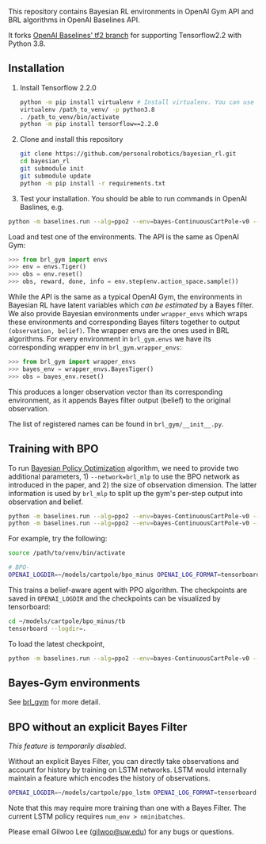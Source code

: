 This repository contains Bayesian RL environments in OpenAI Gym API and BRL algorithms in OpenAI Baselines API.

It forks [OpenAI Baselines' tf2 branch](https://github.com/openai/baselines.git) for supporting Tensorflow2.2 with Python 3.8.

## Installation

1. Install Tensorflow 2.2.0

   ```bash
   python -m pip install virtualenv # Install virtualenv. You can use conda instead.
   virtualenv /path_to_venv/ -p python3.8
   . /path_to_venv/bin/activate
   python -m pip install tensorflow==2.2.0
   ```

2. Clone and install this repository

   ```bash
   git clone https://github.com/personalrobotics/bayesian_rl.git
   cd bayesian_rl
   git submodule init
   git submodule update
   python -m pip install -r requirements.txt
   ```

3. Test your installation. You should be able to run commands in OpenAI Baslines, e.g.

```bash
python -m baselines.run --alg=ppo2 --env=bayes-ContinuousCartPole-v0 --num_timesteps=1e6
```

Load and test one of the environments. The API is the same as OpenAI Gym:
```python
>>> from brl_gym import envs
>>> env = envs.Tiger()
>>> obs = env.reset()
>>> obs, reward, done, info = env.step(env.action_space.sample())
```
While the API is the same as a typical OpenAI Gym, the environments in Bayesian RL have latent variables which _can be estimated_ by a Bayes filter. We also provide Bayesian environments under `wrapper_envs` which wraps these environments and corresponding Bayes filters together to output `(observation, belief)`. The wrapper envs are the ones used in BRL algorithms. For every environment in `brl_gym.envs` we have its corresponding wrapper env in `brl_gym.wrapper_envs`:

```python
>>> from brl_gym import wrapper_envs
>>> bayes_env = wrapper_envs.BayesTiger()
>>> obs = bayes_env.reset()
```
This produces a longer observation vector than its corresponding environment, as it appends Bayes filter output (belief) to the original observation. 

The list of registered names can be found in `brl_gym/__init__.py`.


## Training with BPO
To run [Bayesian Policy Optimization](https://arxiv.org/abs/1810.01014) algorithm, we need to provide two additional parameters, 1) `--network=brl_mlp` to use the BPO network as introduced in the paper, and 2) the size of observation dimension. The latter information is used by `brl_mlp` to split up the gym's per-step output into observation and belief.

```bash
python -m baselines.run --alg=ppo2 --env=bayes-ContinuousCartPole-v0 --num_timesteps=2e7 --save_path=~/models/bpo-cartpole --network=brl_mlp --obs_dim=4 --num_env 2
python -m baselines.run --alg=ppo2 --env=bayes-ContinuousCartPole-v0 --num_timesteps=0 --load_path=~/models/bpo-cartpole --network=brl_mlp  --obs_dim=4 --play
```


For example, try the following:
```bash
source /path/to/venv/bin/activate

# BPO-
OPENAI_LOGDIR=~/models/cartpole/bpo_minus OPENAI_LOG_FORMAT=tensorboard python -m baselines.run --alg=ppo2 --env=bayes-ContinuousCartPole-v0 --num_timesteps=1e6 --save_path=~/models/bayes-cartpole-ppo --num_env 20 --save_interval 3
```
This trains a belief-aware agent with PPO algorithm. The checkpoints are saved in `OPENAI_LOGDIR`  and the checkpoints can be visualized by tensorboard:

```bash
cd ~/models/cartpole/bpo_minus/tb
tensorboard --logdir=.
```

To load the latest checkpoint,
```bash
python -m baselines.run --alg=ppo2 --env=bayes-ContinuousCartPole-v0 --num_timesteps=0 --load_path=~/models/cartpole/bpo_minus/checkpoints --play
```

## Bayes-Gym environments
See [brl_gym](brl_gym/brl_gym/README.md) for more detail.

## BPO without an explicit Bayes Filter
*This feature is temporarily disabled*.

Without an explicit Bayes Filter, you can directly take observations and account for history by training on LSTM networks. LSTM would internally maintain a feature which encodes the history of observations.

```bash
OPENAI_LOGDIR=~/models/cartpole/ppo_lstm OPENAI_LOG_FORMAT=tensorboard python -m baselines.run --alg=ppo2 --env=ContinuousCartPole-v0 --num_timesteps=2e7 --save_path=~/models/cartpole/ppo_lstm_final --network=lstm --num_env 20 --nminibatches 20
```
Note that this may require more training than one with a Bayes Filter. The current LSTM policy requires `num_env > nminibatches`. 


Please email Gilwoo Lee (gilwoo@uw.edu) for any bugs or questions.
